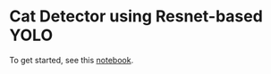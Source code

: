 # Cat Detector using Resnet-based YOLO
To get started, see this [notebook](https://github.com/alisonswu/cat-detector/blob/master/demo.ipynb).  
